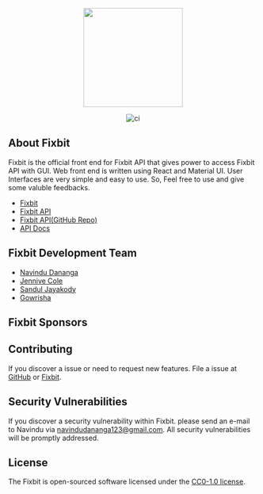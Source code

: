 <p align="center"><a href="https://fixbit-app.herokuapp.com" target="_blank"><img src="https://i.ibb.co/6rVx2CF/fixbit-logo-m-removebg-preview.png" width="200"></a></p>
<p align="center"><img alt="ci" src="https://travis-ci.com/krypto-i9/fixbit.svg?branch=main"/></p>

## About Fixbit

Fixbit is the official front end for Fixbit API that gives power to access Fixbit API with GUI. Web front end is written using React and Material UI. User Interfaces are very simple and easy to use. So, Feel free to use and give some valuble feedbacks.

- [Fixbit](https://fixbit-app.herokuapp.com)
- [Fixbit API](https://fixbit-api.herokuapp.com)
- [Fixbit API(GitHub Repo)](https://github.com/krypto-i9/fixbit-API)
- [API Docs](https://documenter.getpostman.com/view/13920141/TVsuETmA)

## Fixbit Development Team

- [Navindu Dananga](https://github.com/krypto-i9)
- [Jennive Cole](https://github.com/cole-js)
- [Sandul Jayakody](https://github.com/sa-ndman)
- [Gowrisha](https://github.com/Krishnamaayah)

## Fixbit Sponsors

## Contributing

If you discover a issue or need to request new features. File a issue at [GitHub](https://github.com/krypto-i9/fixbit/issues) or [Fixbit](https://fixbit-app.herokuapp.com/#/projects/8).

## Security Vulnerabilities

If you discover a security vulnerability within Fixbit. please send an e-mail to Navindu via [navindudananga123@gmail.com](mailto:navindudananga123@gmail.com). All security vulnerabilities will be promptly addressed.

## License

The Fixbit is open-sourced software licensed under the [CC0-1.0 license](https://choosealicense.com/licenses/cc0-1.0/).
